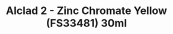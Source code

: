 ---
layout: product
title: "Alclad 2 - Zinc Chromate Yellow (FS33481) 30ml"
price: "TBA" 
desc: "N/A"
img_path: "/assets/img/ALCE104.jpg"
brand: "N/A"
available: false
special_offer: false
new: false
soon: false
cat: "040000"
subcat: "040300"
subsubcat: "0N/A"
sifra: "ALCE104"
popular: false
---